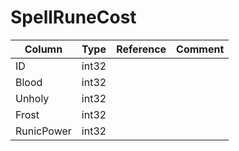 # SpellRuneCost

| Column | Type | Reference | Comment |
|--------|------|-----------|---------|
|ID|int32|||
|Blood|int32|||
|Unholy|int32|||
|Frost|int32|||
|RunicPower|int32|||
